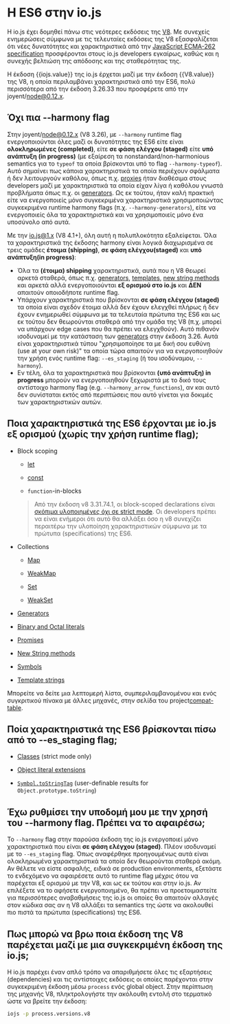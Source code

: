 # H ES6 στην io.js

Η io.js έχει δομηθεί πάνω στις νεότερες εκδόσεις της [V8](https://code.google.com/p/v8/). Με συνεχείς ενημερώσεις σύμφωνα με τις τελευταίες εκδόσεις της V8 εξασφαλίζεται ότι νέες δυνατότητες και χαρακτηριστικά από την [JavaScript ECMA-262 specification](http://www.ecma-international.org/publications/standards/Ecma-262.htm) προσφέρονται στους io.js developers εγκαίρως, καθώς και η συνεχής βελτιώση της απόδοσης και της σταθερότητας της.

Η έκδοση {{iojs.value}} της io.js έρχεται μαζί με την έκδοση {{V8.value}} της V8, η οποία περιλαμβάνει χαρακτηριστικά από την ES6, πολύ περισσότερα από την έκδοση 3.26.33 που προσφέρετε από την joyent/node@0.12.x.

## Όχι πια --harmony flag

Στην joyent/node@0.12.x (V8 3.26), με `--harmony` runtime flag ενεργοποιούνται όλες μαζί οι δυνατότητες της ES6 είτε είναι **ολοκληρωμένες (completed)**, είτε **σε φάση ελέγχου (staged)** είτε **υπό ανάπτυξη (in progress)** (με εξαίρεση τα nonstandard/non-harmonious semantics για το `typeof` τα οποία βρίσκονται υπό το flag `--harmony-typeof`). Αυτό σημαίνει πως κάποια χαρακτηριστικά τα οποία περιέχουν σφάλματα ή δεν λειτουργούν καθόλου, όπως π.χ. [proxies](https://developer.mozilla.org/en-US/docs/Web/JavaScript/Reference/Global_Objects/Proxy) ήταν διαθέσιμα στους developers μαζί με χαρακτηριστικά τα οποία είχαν λίγα ή καθόλου γνωστά προβλήματα όπως π.χ. οι [generators](https://developer.mozilla.org/en-US/docs/Web/JavaScript/Reference/Statements/function*). Ως εκ τούτου, ήταν καλή πρακτική είτε να ενεργοποιείς μόνο συγκεκριμένα χαρακτηριστικά χρησιμοποιώντας συγκεκριμένα runtime harmony flags (π.χ. `--harmony-generators`), είτε να ενεργοποιείς όλα τα χαρακτηριστικά και να χρησιμοποιείς μόνο ένα υποσύνολο από αυτά.

Με την io.js@1.x (V8 4.1+), όλη αυτή η πολυπλοκότητα εξαλείφεται. Όλα τα χαρακτηριστικά της έκδοσης harmony είναι λογικά διαχωρισμένα σε τρεις ομάδες **έτοιμα (shipping)**, **σε φάση ελέγχου(staged)** και **υπό ανάπτυξη(in progress)**:

*   Όλα τα **(έτοιμα) shipping** χαρακτηριστικά, αυτά που η V8 θεωρεί αρκετά σταθερά, όπως π.χ. [generators](https://developer.mozilla.org/en-US/docs/Web/JavaScript/Reference/Statements/function*), [templates](https://developer.mozilla.org/en-US/docs/Web/JavaScript/Reference/template_strings), [new string methods](https://developer.mozilla.org/en-US/docs/Web/JavaScript/New_in_JavaScript/ECMAScript_6_support_in_Mozilla#Additions_to_the_String_object) και αρκετά αλλά ενεργοποιούνται **εξ ορισμού στο io.js** και **ΔΕΝ** απαιτούν οποιοδήποτε runtime flag.
*   Υπάρχουν χαρακτηριστικά που βρίσκονται **σε φάση ελέγχου (staged)** τα οποία είναι σχεδόν έτοιμα αλλά δεν έχουν ελεγχθεί πλήρως ή δεν έχουν ενημερωθεί σύμφωνα με τα τελευταία πρώτυπα της ES6 και ως εκ τούτου δεν θεωρούνται σταθερά από την ομάδα της V8 (π.χ. μπορεί να υπάρχουν edge cases που θα πρέπει να ελεγχθούν). Αυτό πιθανόν ισοδυναμεί με την κατάσταση των [generators](https://developer.mozilla.org/en-US/docs/Web/JavaScript/Reference/Statements/function*) στην έκδοση 3.26. Αυτά είναι χαρακτηριστικά τύπου "χρησιμοποίησε τα με δική σου ευθύνη (use at your own risk)" τα οποία τώρα απαιτούν για να ενεργοποιηθούν την χρήση ενός runtime flag: `--es_staging` (ή του ισοδύναμου, `--harmony`).
*   Εν τέλη, όλα τα χαρακτηριστικά που βρίσκονται **(υπό ανάπτυξη) in progress** μπορούν να ενεργοποιηθούν ξεχωριστά με το δικό τους  αντίστοιχο harmony flag (e.g. `--harmony_arrow_functions`), αν και αυτό δεν συνίσταται εκτός από περιπτώσεις που αυτό γίνεται για δοκιμές των χαρακτηριστικών αυτών.

## Ποια χαρακτηριστικά της ES6 έρχονται με io.js εξ ορισμού (χωρίς την χρήση runtime flag);


*   Block scoping

    *   [let](https://developer.mozilla.org/en-US/docs/Web/JavaScript/Reference/Statements/let)

    *   [const](https://developer.mozilla.org/en-US/docs/Web/JavaScript/Reference/Statements/const)

    *   `function`-in-blocks

    >Από την έκδοση v8 3.31.74.1, οι block-scoped declarations είναι [σκόπιμα υλοποιημένες όχι σε strict mode](https://groups.google.com/forum/#!topic/v8-users/3UXNCkAU8Es). Οι developers πρέπει να είναι ενήμεροι ότι αυτό θα αλλάξει όσο η v8 συνεχίζει περαιτέρω την υλοποίηση χαρακτηριστικών σύμφωνα με τα πρώτυπα (specifications) της ES6.

*   Collections

    *   [Map](https://developer.mozilla.org/en-US/docs/Web/JavaScript/Reference/Global_Objects/Map)

    *   [WeakMap](https://developer.mozilla.org/en-US/docs/Web/JavaScript/Reference/Global_Objects/WeakMap)

    *   [Set](https://developer.mozilla.org/en-US/docs/Web/JavaScript/Reference/Global_Objects/Set)

    *   [WeakSet](https://developer.mozilla.org/en-US/docs/Web/JavaScript/Reference/Global_Objects/WeakSet)

*   [Generators](https://developer.mozilla.org/en-US/docs/Web/JavaScript/Reference/Statements/function*)

*   [Binary and Octal literals](https://developer.mozilla.org/en-US/docs/Web/JavaScript/Reference/Lexical_grammar#Numeric_literals)

*   [Promises](https://developer.mozilla.org/en-US/docs/Web/JavaScript/Reference/Global_Objects/Promise)

*   [New String methods](https://developer.mozilla.org/en-US/docs/Web/JavaScript/New_in_JavaScript/ECMAScript_6_support_in_Mozilla#Additions_to_the_String_object)

*   [Symbols](https://developer.mozilla.org/en-US/docs/Web/JavaScript/Reference/Global_Objects/Symbol)

*   [Template strings](https://developer.mozilla.org/en-US/docs/Web/JavaScript/Reference/template_strings)

Μπορείτε να δείτε μια λεπτομερή λίστα, συμπεριλαμβανομένου και ενός συγκριτικού πίνακα με άλλες μηχανές, στην σελίδα του project[compat-table](https://kangax.github.io/compat-table/es6/).

## Ποία χαρακτηριστικά της ES6 βρίσκονται πίσω από το --es_staging flag;

*   [Classes](https://github.com/lukehoban/es6features#classes) (strict mode only)
*   [Object literal extensions](https://github.com/lukehoban/es6features#enhanced-object-literals)

*   [`Symbol.toStringTag`](https://developer.mozilla.org/en-US/docs/Web/JavaScript/Reference/Global_Objects/Symbol) (user-definable results for `Object.prototype.toString`)

## Έχω ρυθμίσει την υποδομή μου με την χρησή του --harmony flag. Πρέπει να το αφαιρέσω;

Το `--harmony` flag στην παρούσα έκδοση της io.js ενεργοποιεί μόνο χαρακτηριστικά που είναι **σε φάση ελέγχου (staged)**. Πλέον ισοδυναμεί με το `--es_staging` flag. Όπως αναφέρθηκε προηγουμένως αυτά είναι ολοκληρωμένα χαρακτηριστικά τα οποία δεν θεωρούνται σταθερά ακόμη. Αν θέλετε να είστε ασφαλής, ειδικά σε production environments, εξετάστε το ενδεχόμενο να αφαιρέσετε αυτό το runtime flag μέχρις ότου να παρέχεται εξ ορισμού με την V8, και ως εκ τούτου και στην io.js. Αν επιλέξετε να το αφήσετε ενεργοποιημένο, θα πρέπει να προετοιμαστείτε για περισσότερες αναβαθμήσεις της io.js οι οποίες θα απαιτούν αλλαγές στον κώδικα σας αν η V8 αλλάξει τα semantics της ώστε να ακολουθεί πιο πιστά τα πρώτυπα (specifications) της ES6.

## Πως μπορώ να βρω ποια έκδοση της V8 παρέχεται μαζί με μια συγκεκριμένη έκδοση της io.js;

Η io.js παρέχει έναν απλό τρόπο να απαριθμήσετε όλες τις εξαρτήσεις (dependencies) και τις αντίστοιχες εκδόσεις οι οποίες παρέχονται στην συγκεκριμένη έκδοση μέσω `process` ενός global object. Στην περίπτωση της μηχανής V8, πληκτρολογήστε την ακόλουθη εντολή στο τερματικό ώστε να βρείτε την έκδοση:

```sh
iojs -p process.versions.v8
```
